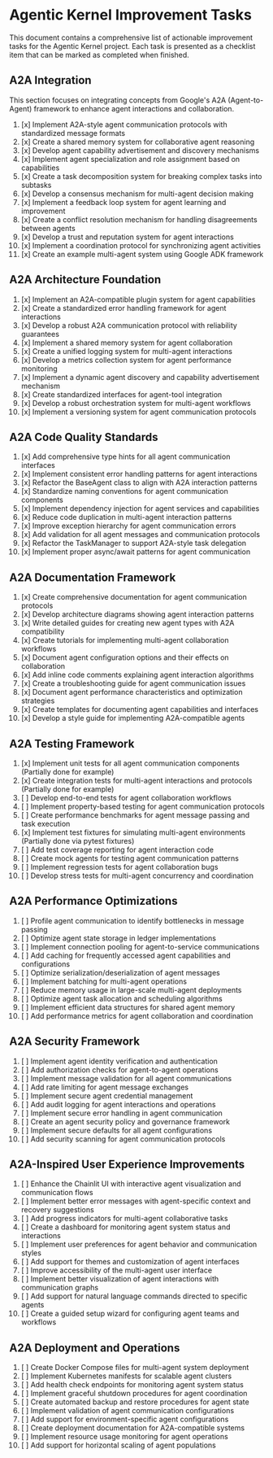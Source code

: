 # Agentic Kernel Improvement Tasks

This document contains a comprehensive list of actionable improvement tasks for the Agentic Kernel project. Each task is presented as a checklist item that can be marked as completed when finished.

## A2A Integration

This section focuses on integrating concepts from Google's A2A (Agent-to-Agent) framework to enhance agent interactions and collaboration.

1. [x] Implement A2A-style agent communication protocols with standardized message formats
2. [x] Create a shared memory system for collaborative agent reasoning
3. [x] Develop agent capability advertisement and discovery mechanisms
4. [x] Implement agent specialization and role assignment based on capabilities
5. [x] Create a task decomposition system for breaking complex tasks into subtasks
6. [x] Develop a consensus mechanism for multi-agent decision making
7. [x] Implement a feedback loop system for agent learning and improvement
8. [x] Create a conflict resolution mechanism for handling disagreements between agents
9. [x] Develop a trust and reputation system for agent interactions
10. [x] Implement a coordination protocol for synchronizing agent activities
11. [x] Create an example multi-agent system using Google ADK framework

## A2A Architecture Foundation

1. [x] Implement an A2A-compatible plugin system for agent capabilities
2. [x] Create a standardized error handling framework for agent interactions
3. [x] Develop a robust A2A communication protocol with reliability guarantees
4. [x] Implement a shared memory system for agent collaboration
5. [x] Create a unified logging system for multi-agent interactions
6. [x] Develop a metrics collection system for agent performance monitoring
7. [x] Implement a dynamic agent discovery and capability advertisement mechanism
8. [x] Create standardized interfaces for agent-tool integration
9. [x] Develop a robust orchestration system for multi-agent workflows
10. [x] Implement a versioning system for agent communication protocols

## A2A Code Quality Standards

1. [x] Add comprehensive type hints for all agent communication interfaces
2. [x] Implement consistent error handling patterns for agent interactions
3. [x] Refactor the BaseAgent class to align with A2A interaction patterns
4. [x] Standardize naming conventions for agent communication components
5. [x] Implement dependency injection for agent services and capabilities
6. [x] Reduce code duplication in multi-agent interaction patterns
7. [x] Improve exception hierarchy for agent communication errors
8. [x] Add validation for all agent messages and communication protocols
9. [x] Refactor the TaskManager to support A2A-style task delegation
10. [x] Implement proper async/await patterns for agent communication

## A2A Documentation Framework

1. [x] Create comprehensive documentation for agent communication protocols
2. [x] Develop architecture diagrams showing agent interaction patterns
3. [x] Write detailed guides for creating new agent types with A2A compatibility
4. [x] Create tutorials for implementing multi-agent collaboration workflows
5. [x] Document agent configuration options and their effects on collaboration
6. [x] Add inline code comments explaining agent interaction algorithms
7. [x] Create a troubleshooting guide for agent communication issues
8. [x] Document agent performance characteristics and optimization strategies
9. [x] Create templates for documenting agent capabilities and interfaces
10. [x] Develop a style guide for implementing A2A-compatible agents

## A2A Testing Framework

1. [x] Implement unit tests for all agent communication components (Partially done for example)
2. [x] Create integration tests for multi-agent interactions and protocols (Partially done for example)
3. [ ] Develop end-to-end tests for agent collaboration workflows
4. [ ] Implement property-based testing for agent communication protocols
5. [ ] Create performance benchmarks for agent message passing and task execution
6. [x] Implement test fixtures for simulating multi-agent environments (Partially done via pytest fixtures)
7. [ ] Add test coverage reporting for agent interaction code
8. [ ] Create mock agents for testing agent communication patterns
9. [ ] Implement regression tests for agent collaboration bugs
10. [ ] Develop stress tests for multi-agent concurrency and coordination

## A2A Performance Optimizations

1. [ ] Profile agent communication to identify bottlenecks in message passing
2. [ ] Optimize agent state storage in ledger implementations
3. [ ] Implement connection pooling for agent-to-service communications
4. [ ] Add caching for frequently accessed agent capabilities and configurations
5. [ ] Optimize serialization/deserialization of agent messages
6. [ ] Implement batching for multi-agent operations
7. [ ] Reduce memory usage in large-scale multi-agent deployments
8. [ ] Optimize agent task allocation and scheduling algorithms
9. [ ] Implement efficient data structures for shared agent memory
10. [ ] Add performance metrics for agent collaboration and coordination

## A2A Security Framework

1. [ ] Implement agent identity verification and authentication
2. [ ] Add authorization checks for agent-to-agent operations
3. [ ] Implement message validation for all agent communications
4. [ ] Add rate limiting for agent message exchanges
5. [ ] Implement secure agent credential management
6. [ ] Add audit logging for agent interactions and operations
7. [ ] Implement secure error handling in agent communication
8. [ ] Create an agent security policy and governance framework
9. [ ] Implement secure defaults for all agent configurations
10. [ ] Add security scanning for agent communication protocols

## A2A-Inspired User Experience Improvements

1. [ ] Enhance the Chainlit UI with interactive agent visualization and communication flows
2. [ ] Implement better error messages with agent-specific context and recovery suggestions
3. [ ] Add progress indicators for multi-agent collaborative tasks
4. [ ] Create a dashboard for monitoring agent system status and interactions
5. [ ] Implement user preferences for agent behavior and communication styles
6. [ ] Add support for themes and customization of agent interfaces
7. [ ] Improve accessibility of the multi-agent user interface
8. [ ] Implement better visualization of agent interactions with communication graphs
9. [ ] Add support for natural language commands directed to specific agents
10. [ ] Create a guided setup wizard for configuring agent teams and workflows

## A2A Deployment and Operations

1. [ ] Create Docker Compose files for multi-agent system deployment
2. [ ] Implement Kubernetes manifests for scalable agent clusters
3. [ ] Add health check endpoints for monitoring agent system status
4. [ ] Implement graceful shutdown procedures for agent coordination
5. [ ] Create automated backup and restore procedures for agent state
6. [ ] Implement validation of agent communication configurations
7. [ ] Add support for environment-specific agent configurations
8. [ ] Create deployment documentation for A2A-compatible systems
9. [ ] Implement resource usage monitoring for agent operations
10. [ ] Add support for horizontal scaling of agent populations
